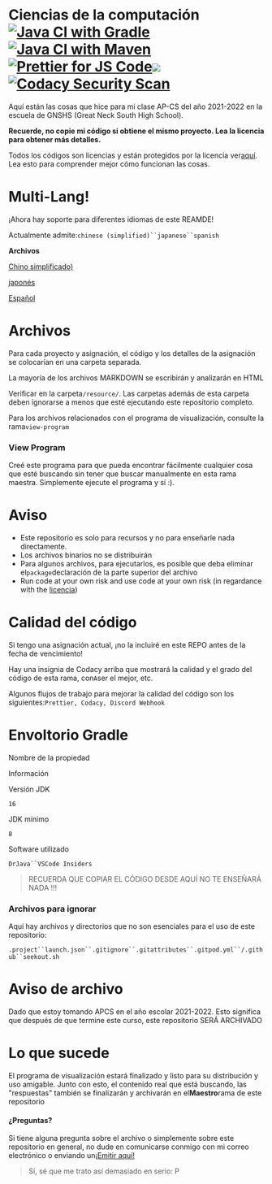 # Ciencias de la computación[![Java CI with Gradle](https://github.com/meng-jack/apcs/actions/workflows/gradle.yml/badge.svg?branch=dax-program)](https://github.com/meng-jack/apcs/actions/workflows/gradle.yml)[![Java CI with Maven](https://github.com/meng-jack/apcs/actions/workflows/maven.yml/badge.svg?branch=dax-program)](https://github.com/meng-jack/apcs/actions/workflows/maven.yml)[![Prettier for JS Code](https://github.com/meng-jack/apcs/actions/workflows/prettify.yml/badge.svg?branch=dax-program)](https://github.com/meng-jack/apcs/actions/workflows/prettify.yml)![](https://img.shields.io/github/repo-size/exoad/apcs)[![Codacy Security Scan](https://github.com/exoad/apcs/actions/workflows/codacy-analysis.yml/badge.svg)](https://github.com/exoad/apcs/actions/workflows/codacy-analysis.yml)

Aquí están las cosas que hice para mi clase AP-CS del año 2021-2022 en la escuela de GNSHS (Great Neck South High School).

**Recuerde, no copie mi código si obtiene el mismo proyecto. Lea la licencia para obtener más detalles.**

Todos los códigos son licencias y están protegidos por la licencia ver[aquí](./LICENSE.md). Lea esto para comprender mejor cómo funcionan las cosas.

# Multi-Lang!

¡Ahora hay soporte para diferentes idiomas de este REAMDE!

Actualmente admite:` chinese (simplified)``japanese``spanish `

**Archivos**

[Chino simplificado)](README.zh-CN.md)

[japonés](README.ja.md)

[Español](README.es.md)

# Archivos

Para cada proyecto y asignación, el código y los detalles de la asignación se colocarían en una carpeta separada.

La mayoría de los archivos MARKDOWN se escribirán y analizarán en HTML

Verificar en la carpeta`/resource/`. Las carpetas además de esta carpeta deben ignorarse a menos que esté ejecutando este repositorio completo.

Para los archivos relacionados con el programa de visualización, consulte la rama`view-program`

### View Program

Creé este programa para que pueda encontrar fácilmente cualquier cosa que esté buscando sin tener que buscar manualmente en esta rama maestra. Simplemente ejecute el programa y sí :).

# Aviso

- Este repositorio es solo para recursos y no para enseñarle nada directamente.
- Los archivos binarios no se distribuirán
- Para algunos archivos, para ejecutarlos, es posible que deba eliminar el`package`declaración de la parte superior del archivo
- Run code at your own risk and use code at your own risk (in regardance with the [licencia](./LICENSE.md))

# Calidad del código

Si tengo una asignación actual, ¡no la incluiré en este REPO antes de la fecha de vencimiento!

Hay una insignia de Codacy arriba que mostrará la calidad y el grado del código de esta rama, con`A`ser el mejor, etc.

Algunos flujos de trabajo para mejorar la calidad del código son los siguientes:`Prettier, Codacy, Discord Webhook`

# Envoltorio Gradle

Nombre de la propiedad

Información

Versión JDK

`16`

JDK mínimo

`8`

Software utilizado

` DrJava``VSCode Insiders `

> RECUERDA QUE COPIAR EL CÓDIGO DESDE AQUÍ NO TE ENSEÑARÁ NADA !!!

### Archivos para ignorar

Aquí hay archivos y directorios que no son esenciales para el uso de este repositorio:

` .project``launch.json``.gitignore``.gitattributes``.gitpod.yml``/.github``seekout.sh `

# Aviso de archivo

Dado que estoy tomando APCS en el año escolar 2021-2022. Esto significa que después de que termine este curso, este repositorio SERÁ ARCHIVADO

# Lo que sucede

El programa de visualización estará finalizado y listo para su distribución y uso amigable. Junto con esto, el contenido real que está buscando, las "respuestas" también se finalizarán y archivarán en el**Maestro**rama de este repositorio

#### ¿Preguntas?

Si tiene alguna pregunta sobre el archivo o simplemente sobre este repositorio en general, no dude en comunicarse conmigo con mi correo electrónico o enviando un[¡Emitir aquí!](https://github.com/exoad/apcs/issues)

> Sí, sé que me trato así demasiado en serio: P
